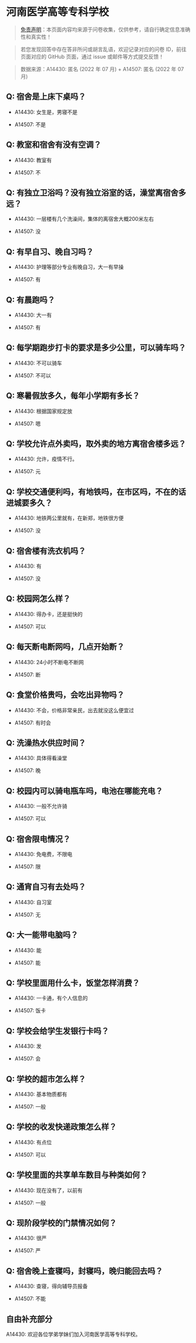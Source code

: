 # 河南医学高等专科学校

> [免责声明](https://colleges.chat/#_3)：本页面内容均来源于问卷收集，仅供参考，请自行确定信息准确性和真实性！

> 若您发现回答中存在答非所问或胡言乱语，欢迎记录对应的问卷 ID，前往页面对应的 GitHub 页面，通过 issue 或邮件等方式提交反馈！

> 数据来源：A14430: 匿名 (2022 年 07 月) + A14507: 匿名 (2022 年 07 月)

## Q: 宿舍是上床下桌吗？

- A14430: 女生是，男寝不是

- A14507: 不是

## Q: 教室和宿舍有没有空调？

- A14430: 教室有

- A14507: 不

## Q: 有独立卫浴吗？没有独立浴室的话，澡堂离宿舍多远？

- A14430: 一层楼有几个洗澡间，集体的离宿舍大概200米左右

- A14507: 没

## Q: 有早自习、晚自习吗？

- A14430: 护理等部分专业有晚自习，大一有早操

- A14507: 有

## Q: 有晨跑吗？

- A14430: 大一有

- A14507: 有

## Q: 每学期跑步打卡的要求是多少公里，可以骑车吗？

- A14430: 不可以骑车

- A14507: 不可以

## Q: 寒暑假放多久，每年小学期有多长？

- A14430: 根据国家规定放

- A14507: 嗯

## Q: 学校允许点外卖吗，取外卖的地方离宿舍楼多远？

- A14430: 允许，疫情不行。

- A14507: 元

## Q: 学校交通便利吗，有地铁吗，在市区吗，不在的话进城要多久？

- A14430: 地铁两公里就有，在新郑，地铁很方便

- A14507: 没

## Q: 宿舍楼有洗衣机吗？

- A14430: 有

- A14507: 没

## Q: 校园网怎么样？

- A14430: 得办卡，还是挺快的

- A14507: 可以

## Q: 每天断电断网吗，几点开始断？

- A14430: 24小时不断电不断网

- A14507: 断

## Q: 食堂价格贵吗，会吃出异物吗？

- A14430: 不会，价格非常亲民，出去就没这么便宜过

- A14507: 有时会

## Q: 洗澡热水供应时间？

- A14430: 具体得看澡堂

- A14507: 晚

## Q: 校园内可以骑电瓶车吗，电池在哪能充电？

- A14430: 一般不允许骑

- A14507: 可以

## Q: 宿舍限电情况？

- A14430: 免电费，不限电

- A14507: 限

## Q: 通宵自习有去处吗？

- A14430: 自习室

- A14507: 无

## Q: 大一能带电脑吗？

- A14430: 能

- A14507: 能

## Q: 学校里面用什么卡，饭堂怎样消费？

- A14430: 一卡通，有个人信息的

- A14507: 饭卡

## Q: 学校会给学生发银行卡吗？

- A14430: 发

- A14507: 会

## Q: 学校的超市怎么样？

- A14430: 基本物质都有

- A14507: 一般

## Q: 学校的收发快递政策怎么样？

- A14430: 有点位

- A14507: 可以

## Q: 学校里面的共享单车数目与种类如何？

- A14430: 现在没有了，以前有

- A14507: 一般

## Q: 现阶段学校的门禁情况如何？

- A14430: 很严

- A14507: 严

## Q: 宿舍晚上查寝吗，封寝吗，晚归能回去吗？

- A14430: 查寝，得向辅导员报备

- A14507: 不能

## 自由补充部分

A14430: 欢迎各位学弟学妹们加入河南医学高等专科学校。
